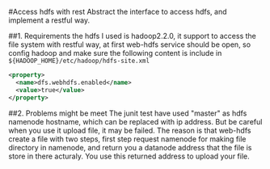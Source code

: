 #Access hdfs with rest
Abstract the interface to access hdfs, and implement a restful way.

##1. Requirements
the hdfs I used is hadoop2.2.0, it support to access the file system with restful way, at first web-hdfs service should be open, so config hadoop and make sure the following content is include in `${HADOOP_HOME}/etc/hadoop/hdfs-site.xml`
```xml
<property>
  <name>dfs.webhdfs.enabled</name>
  <value>true</value>
</property>
```

##2. Problems might be meet
The junit test have used "master" as hdfs namenode hostname, which can be replaced with ip address. But be careful when you use it upload file, it may be failed. The reason is that web-hdfs create a file with two steps, first step request namenode for making file directory in namenode, and return you a datanode address that the file is store in there acturaly. You use this returned address to upload your file.



